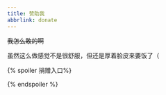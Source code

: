 ```yaml
---
title: 赞助我
abbrlink: donate
---
```


~~我怎么敢的啊~~

虽然这么做感觉不是很舒服，但还是厚着脸皮来要饭了（

{% spoiler 捐赠入口%}

{% endspoiler %}
